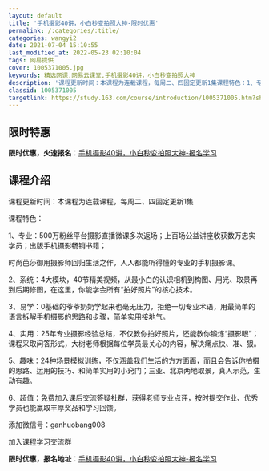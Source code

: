 ```yaml
---
layout: default
title: '手机摄影40讲，小白秒变拍照大神-限时优惠'
permalink: /:categories/:title/
categories: wangyi2
date: 2021-07-04 15:10:55
last_modified_at: 2022-05-23 02:10:04
tags: 网易提供
cover: 1005371005.jpg
keywords: 精选网课,网易云课堂,手机摄影40讲，小白秒变拍照大神
description: '课程更新时间：本课程为连载课程，每周二、四固定更新1集课程特色：1、专业：500万粉丝平台摄影直播微课多次返场；上百场公'
classid: 1005371005
targetlink: https://study.163.com/course/introduction/1005371005.htm?share=1&shareId=1025206652&utm_campaign=share&utm_medium=iphoneShare&utm_source=&utm_u=1025206652
---
```


## 限时特惠

**限时优惠，火速报名**：[手机摄影40讲，小白秒变拍照大神-报名学习](https://study.163.com/course/introduction/1005371005.htm?share=1&shareId=1025206652&utm_campaign=share&utm_medium=iphoneShare&utm_source=&utm_u=1025206652)

## 课程介绍

课程更新时间：本课程为连载课程，每周二、四固定更新1集

课程特色：

1、专业：500万粉丝平台摄影直播微课多次返场；上百场公益讲座收获数万忠实学员；出版手机摄影畅销书籍；

时尚芭莎御用摄影师回归生活之作，人人都能听得懂的专业的手机摄影课。

2、系统：4大模块，40节精美视频，从最小白的认识相机到构图、用光、取景再到后期修图，在这里，你能学会所有“拍好照片”的核心技术。

3、易学：0基础的爷爷奶奶学起来也毫无压力，拒绝一切专业术语，用最简单的语言拆解手机摄影的思路和步骤，简单实用接地气。

4、实用：25年专业摄影经验总结，不仅教你拍好照片，还能教你锻炼“摄影眼”；课程采取问答形式，大树老师根据每位学员最关心的内容，解决痛点快、准、狠。

5、趣味：24种场景模拟训练，不仅涵盖我们生活的方方面面，而且会告诉你拍摄的思路、运用的技巧、和简单实用的小窍门；三亚、北京两地取景，真人示范，生动有趣。

6、超值：免费加入课后交流答疑社群，获得老师专业点评，按时提交作业、优秀学员也能赢取丰厚奖品和学习回馈。



添加微信号：ganhuobang008

加入课程学习交流群

**限时优惠，报名地址**：[手机摄影40讲，小白秒变拍照大神-报名学习](https://study.163.com/course/introduction/1005371005.htm?share=1&shareId=1025206652&utm_campaign=share&utm_medium=iphoneShare&utm_source=&utm_u=1025206652)

